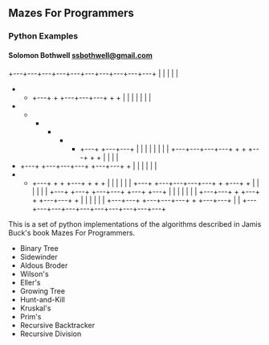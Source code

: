 ## Mazes For Programmers
### Python Examples
#### Solomon Bothwell ssbothwell@gmail.com

+---+---+---+---+---+---+---+---+---+---+
|       |       |                   |   |
+   +   +---+   +   +---+---+---+   +   +
|   |   |   |       |           |       |
+   +   +   +   +   +   +---+   +---+---+
|   |           |   |       |   |   |   |
+---+---+---+---+   +   +   +---+   +   +
|                       |       |       |
+   +---+   +---+---+---+   +---+---+   +
|   |   |       |   |                   |
+   +   +---+   +   +   +---+   +   +   +
|   |                   |       |   |   |
+---+   +---+---+---+---+   +   +---+   +
|       |               |   |       |   |
+---+   +---+   +---+---+   +---+   +---+
|       |   |           |   |   |       |
+---+---+   +   +---+   +   +---+---+   +
|                   |   |   |       |   |
+---+---+   +---+---+---+   +   +---+---+
|                                       |
+---+---+---+---+---+---+---+---+---+---+

This is a set of python implementations of the algorithms 
described in Jamis Buck's book Mazes For Programmers. 

* Binary Tree
* Sidewinder
* Aldous Broder
* Wilson's
* Eller's
* Growing Tree
* Hunt-and-Kill
* Kruskal's
* Prim's
* Recursive Backtracker
* Recursive Division
